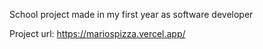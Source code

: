 School project made in my first year as software developer

Project url: https://mariospizza.vercel.app/

